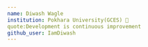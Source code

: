 ```yaml
---
name: Diwash Wagle
institution: Pokhara University(GCES) 🚩 
quote:Development is continuous improvement
github_user: IamDiwash
---
```

